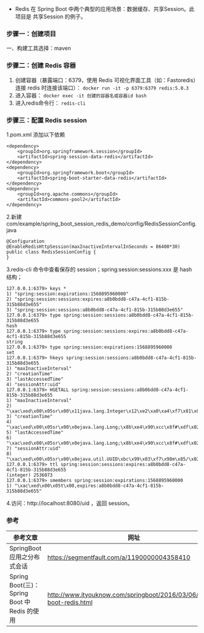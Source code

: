 * Redis 在 Spring Boot 中两个典型的应用场景：数据缓存、共享Session。此项目是 共享Session 的例子。

### 步骤一：创建项目
一、构建工具选择：maven 

### 步骤二：创建 Redis 容器
1. 创建容器（暴露端口：6379，使用 Redis 可视化界面工具（如：Fastoredis）连接 redis 时连接该端口）：
`
docker run -it -p 6379:6379 redis:5.0.3
`
2. 进入容器：
`
docker exec -it 创建的容器名或容器id bash
`
3. 进入redis命令行：
`
redis-cli
`

### 步骤三：配置 Redis session
1.pom.xml 添加以下依赖
```
<dependency>
    <groupId>org.springframework.session</groupId>
    <artifactId>spring-session-data-redis</artifactId>
</dependency>
<dependency>
    <groupId>org.springframework.boot</groupId>
    <artifactId>spring-boot-starter-data-redis</artifactId>
</dependency>
<dependency>
    <groupId>org.apache.commons</groupId>
    <artifactId>commons-pool2</artifactId>
</dependency>
```
2.新建 com/example/spring_boot_session_redis_demo/config/RedisSessionConfig.java
```
@Configuration
@EnableRedisHttpSession(maxInactiveIntervalInSeconds = 86400*30)
public class RedisSessionConfig {
}
```
3.redis-cli 命令中查看保存的 session；spring:session:sessions:xxx 是 hash 结构；
```
127.0.0.1:6379> keys *
1) "spring:session:expirations:1568895960000"
2) "spring:session:sessions:expires:a8b0bdd8-c47a-4cf1-815b-315b88d3e655"
3) "spring:session:sessions:a8b0bdd8-c47a-4cf1-815b-315b88d3e655"
127.0.0.1:6379> type spring:session:sessions:a8b0bdd8-c47a-4cf1-815b-315b88d3e655
hash
127.0.0.1:6379> type spring:session:sessions:expires:a8b0bdd8-c47a-4cf1-815b-315b88d3e655
string
127.0.0.1:6379> type spring:session:expirations:1568895960000
set
127.0.0.1:6379> hkeys spring:session:sessions:a8b0bdd8-c47a-4cf1-815b-315b88d3e655
1) "maxInactiveInterval"
2) "creationTime"
3) "lastAccessedTime"
4) "sessionAttr:uid"
127.0.0.1:6379> HGETALL spring:session:sessions:a8b0bdd8-c47a-4cf1-815b-315b88d3e655
1) "maxInactiveInterval"
2) "\xac\xed\x00\x05sr\x00\x11java.lang.Integer\x12\xe2\xa0\xa4\xf7\x81\x878\x02\x00\x01I\x00\x05valuexr\x00\x10java.lang.Number\x86\xac\x95\x1d\x0b\x94\xe0\x8b\x02\x00\x00xp\x00'\x8d\x00"
3) "creationTime"
4) "\xac\xed\x00\x05sr\x00\x0ejava.lang.Long;\x8b\xe4\x90\xcc\x8f#\xdf\x02\x00\x01J\x00\x05valuexr\x00\x10java.lang.Number\x86\xac\x95\x1d\x0b\x94\xe0\x8b\x02\x00\x00xp\x00\x00\x01l\xae\xfc>\xfb"
5) "lastAccessedTime"
6) "\xac\xed\x00\x05sr\x00\x0ejava.lang.Long;\x8b\xe4\x90\xcc\x8f#\xdf\x02\x00\x01J\x00\x05valuexr\x00\x10java.lang.Number\x86\xac\x95\x1d\x0b\x94\xe0\x8b\x02\x00\x00xp\x00\x00\x01l\xae\xfc\xd3\xf8"
7) "sessionAttr:uid"
8) "\xac\xed\x00\x05sr\x00\x0ejava.util.UUID\xbc\x99\x03\xf7\x98m\x85/\x02\x00\x02J\x00\x0cleastSigBitsJ\x00\x0bmostSigBitsxp\xbbz\x92\xc5\x0b\xf7\xabG\xd9\xf7\xbeQW\xd9G\xef"
127.0.0.1:6379> ttl spring:session:sessions:expires:a8b0bdd8-c47a-4cf1-815b-315b88d3e655
(integer) 2536073
127.0.0.1:6379> smembers spring:session:expirations:1568895960000
1) "\xac\xed\x00\x05t\x00,expires:a8b0bdd8-c47a-4cf1-815b-315b88d3e655"
```
4.访问：http://localhost:8080/uid ，返回 session。

### 参考
参考文章 | 网址
--- | ---
SpringBoot应用之分布式会话 | https://segmentfault.com/a/1190000004358410
Spring Boot(三)：Spring Boot 中 Redis 的使用 | http://www.ityouknow.com/springboot/2016/03/06/spring-boot-redis.html